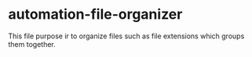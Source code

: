 # automation-file-organizer
This file purpose ir to organize files such as file extensions which groups them together. 